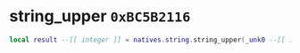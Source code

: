 # string_upper `0xBC5B2116`

```lua
local result --[[ integer ]] = natives.string.string_upper(_unk0 --[[ integer ]])
```